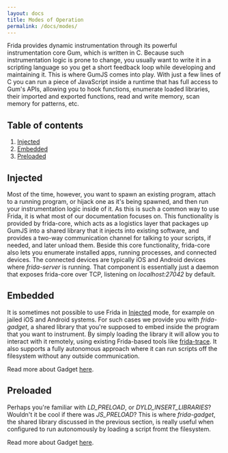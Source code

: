 ```yaml
---
layout: docs
title: Modes of Operation
permalink: /docs/modes/
---
```


Frida provides dynamic instrumentation through its powerful instrumentation core
Gum, which is written in C. Because such instrumentation logic is prone to
change, you usually want to write it in a scripting language so you get a short
feedback loop while developing and maintaining it. This is where GumJS comes
into play. With just a few lines of C you can run a piece of JavaScript inside a
runtime that has full access to Gum's APIs, allowing you to hook functions,
enumerate loaded libraries, their imported and exported functions, read and
write memory, scan memory for patterns, etc.

## Table of contents
  1. [Injected](#injected)
  1. [Embedded](#embedded)
  1. [Preloaded](#preloaded)

## Injected

Most of the time, however, you want to spawn an existing program, attach to a
running program, or hijack one as it's being spawned, and then run your
instrumentation logic inside of it. As this is such a common way to use Frida,
it is what most of our documentation focuses on. This functionality is provided
by frida-core, which acts as a logistics layer that packages up GumJS into a
shared library that it injects into existing software, and provides a two-way
communication channel for talking to your scripts, if needed, and later unload
them. Beside this core functionality, frida-core also lets you enumerate
installed apps, running processes, and connected devices. The connected devices
are typically iOS and Android devices where *frida-server* is running. That
component is essentially just a daemon that exposes frida-core over TCP,
listening on *localhost:27042* by default.

## Embedded

It is sometimes not possible to use Frida in [Injected](#injected) mode, for
example on jailed iOS and Android systems. For such cases we provide you with
*frida-gadget*, a shared library that you're supposed to embed inside the
program that you want to instrument. By simply loading the library it will allow
you to interact with it remotely, using existing Frida-based tools like
[frida-trace][]. It also supports a fully autonomous approach where it can run
scripts off the filesystem without any outside communication.

Read more about Gadget [here](/docs/gadget/).

## Preloaded

Perhaps you're familiar with *LD_PRELOAD*, or *DYLD_INSERT_LIBRARIES*? Wouldn't
it be cool if there was *JS_PRELOAD*? This is where *frida-gadget*, the shared
library discussed in the previous section, is really useful when configured to
run autonomously by loading a script fromt the filesystem.

Read more about Gadget [here](/docs/gadget/).


[frida-trace]: /docs/frida-trace/
